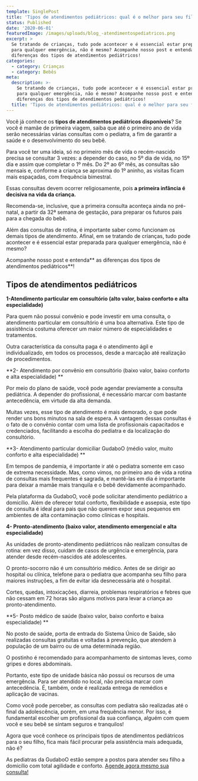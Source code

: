 ```yaml
---
template: SinglePost
title: 'Tipos de atendimentos pediátricos: qual é o melhor para seu filho'
status: Published
date: '2020-06-01'
featuredImage: /images/uploads/blog_-atendimentospediatricos.png
excerpt: >
  Se tratando de crianças, tudo pode acontecer e é essencial estar preparada
  para qualquer emergência, não é mesmo? Acompanhe nosso post e entenda as
  diferenças dos tipos de atendimentos pediátricos!
categories:
  - category: Crianças
  - category: Bebês
meta:
  description: >-
    Se tratando de crianças, tudo pode acontecer e é essencial estar preparada
    para qualquer emergência, não é mesmo? Acompanhe nosso post e entenda as
    diferenças dos tipos de atendimentos pediátricos!
  title: 'Tipos de atendimentos pediátricos: qual é o melhor para seu filho'
---
```

Você já conhece os **tipos de atendimentos pediátricos disponíveis**? Se você é mamãe de primeira viagem, saiba que até o primeiro ano de vida serão necessárias várias consultas com o pediatra, a fim de garantir a saúde e o desenvolvimento do seu bebê.

Para você ter uma ideia, só no primeiro mês de vida o recém-nascido precisa se consultar 3 vezes: a depender do caso, no 5º dia de vida, no 15º dia e assim que completar o 1º mês. Do 2º ao 6º mês, as consultas são mensais e, conforme a criança se aproxima do 1º aninho, as visitas ficam mais espaçadas, com frequência bimestral.

Essas consultas devem ocorrer religiosamente, pois **a primeira infância é decisiva na vida da criança.**

Recomenda-se, inclusive, que a primeira consulta aconteça ainda no pré-natal, a partir da 32ª semana de gestação, para preparar os futuros pais para a chegada do bebê.

Além das consultas de rotina, é importante saber como funcionam os demais tipos de atendimento. Afinal, em se tratando de crianças, tudo pode acontecer e é essencial estar preparada para qualquer emergência, não é mesmo?

Acompanhe nosso post e entenda** as diferenças dos tipos de atendimentos pediátricos**!



## Tipos de atendimentos pediátricos

**1-Atendimento particular em consultório (alto valor, baixo conforto e alta especialidade)**

Para quem não possui convênio e pode investir em uma consulta, o atendimento particular em consultório é uma boa alternativa. Este tipo de assistência costuma oferecer um maior número de especialidades e tratamentos.

Outra característica da consulta paga é o atendimento ágil e individualizado, em todos os processos, desde a marcação até realização de procedimentos.



**2- Atendimento por convênio em consultório (baixo valor, baixo conforto e alta especialidade)**

Por meio do plano de saúde, você pode agendar previamente a consulta pediátrica. A depender do profissional, é necessário marcar com bastante antecedência, em virtude da alta demanda.

Muitas vezes, esse tipo de atendimento é mais demorado, o que pode render uns bons minutos na sala de espera. A vantagem dessas consultas é o fato de o convênio contar com uma lista de profissionais capacitados e credenciados, facilitando a escolha do pediatra e da localização do consultório. 



**3- Atendimento particular domiciliar GudaboO (médio valor, muito conforto e alta especialidade)**

Em tempos de pandemia, é importante ir até o pediatra somente em caso de extrema necessidade. Mas, como vimos, no primeiro ano de vida a rotina de consultas mais frequentes é sagrada, e mantê-las em dia é importante para deixar a mamãe mais tranquila e o bebê devidamente acompanhado.

Pela plataforma da GudaboO, você pode solicitar atendimento pediátrico a domicílio. Além de oferecer total conforto, flexibilidade e assepsia, este tipo de consulta é ideal para pais que não querem expor seus pequenos em ambientes de alta contaminação como clínicas e hospitais.



**4- Pronto-atendimento (baixo valor, atendimento emergencial e alta especialidade)**

As unidades de pronto-atendimento pediátricos não realizam consultas de rotina: em vez disso, cuidam de casos de urgência e emergência, para atender desde recém-nascidos até adolescentes.

O pronto-socorro não é um consultório médico. Antes de se dirigir ao hospital ou clínica, telefone para o pediatra que acompanha seu filho para maiores instruções, a fim de evitar ida desnecessária até o hospital. 

Cortes, quedas, intoxicações, diarreia, problemas respiratórios e febres que não cessam em 72 horas são alguns motivos para levar a criança ao pronto-atendimento.



**5- Posto médico de saúde (baixo valor, baixo conforto e baixa especialidade)**

No posto de saúde, porta de entrada do Sistema Único de Saúde, são realizadas consultas gratuitas e voltadas à prevenção, que atendem à população de um bairro ou de uma determinada região. 

O postinho é recomendado para acompanhamento de sintomas leves, como gripes e dores abdominais.

Portanto, este tipo de unidade básica não possui os recursos de uma emergência. Para ser atendido no local, não precisa marcar com antecedência. É, também, onde é realizada entrega de remédios e aplicação de vacinas.

Como você pode perceber, as consultas com pediatra são realizadas até o final da adolescência, porém, em uma frequência menor. Por isso, é fundamental escolher um profissional da sua confiança, alguém com quem você e seu bebê se sintam seguros e tranquilos!

Agora que você conhece os principais tipos de atendimentos pediátricos para o seu filho, fica mais fácil procurar pela assistência mais adequada, não é?

As pediatras da GudaboO estão sempre a postos para atender seu filho a domicílio com total agilidade e conforto. [Agende agora mesmo sua consulta!](https://wa.me/551131819115?text=Quero%20uma%20pediatra%20agora.%20Como%20funciona%3F)

